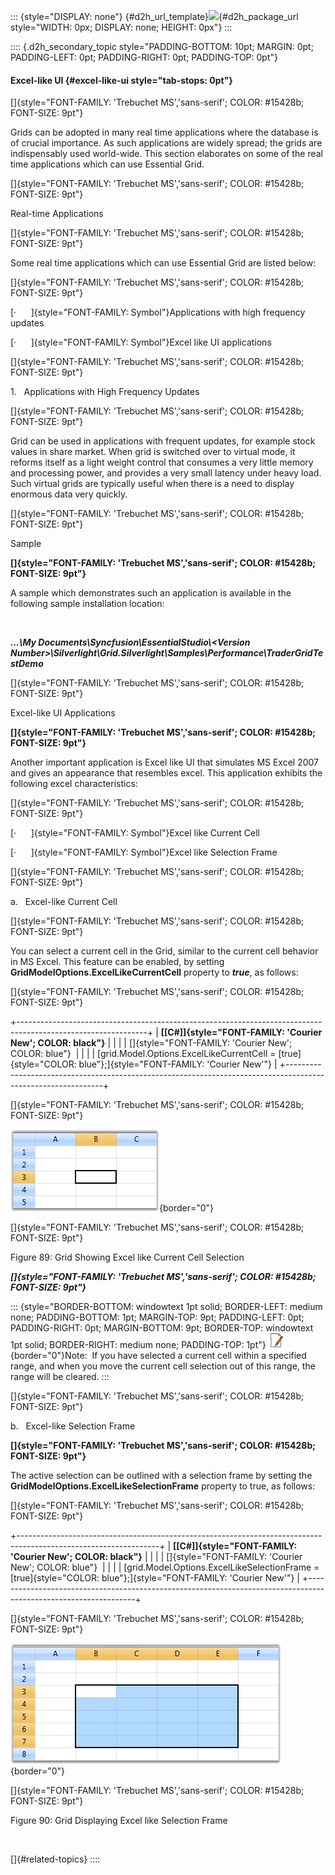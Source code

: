 ::: {style="DISPLAY: none"}
[](ms-xhelp:///?Id=d2h_url_template){#d2h_url_template}![](!package_url!){#d2h_package_url style="WIDTH: 0px; DISPLAY: none; HEIGHT: 0px"}
:::

:::: {.d2h_secondary_topic style="PADDING-BOTTOM: 10pt; MARGIN: 0pt; PADDING-LEFT: 0pt; PADDING-RIGHT: 0pt; PADDING-TOP: 0pt"}
#### Excel-like UI {#excel-like-ui style="tab-stops: 0pt"}

[]{style="FONT-FAMILY: 'Trebuchet MS','sans-serif'; COLOR: #15428b; FONT-SIZE: 9pt"} 

Grids can be adopted in many real time applications where the database is of crucial importance. As such applications are widely spread; the grids are indispensably used world-wide. This section elaborates on some of the real time applications which can use Essential Grid.

[]{style="FONT-FAMILY: 'Trebuchet MS','sans-serif'; COLOR: #15428b; FONT-SIZE: 9pt"} 

Real-time Applications

[]{style="FONT-FAMILY: 'Trebuchet MS','sans-serif'; COLOR: #15428b; FONT-SIZE: 9pt"} 

Some real time applications which can use Essential Grid are listed below:

[]{style="FONT-FAMILY: 'Trebuchet MS','sans-serif'; COLOR: #15428b; FONT-SIZE: 9pt"} 

[·      ]{style="FONT-FAMILY: Symbol"}Applications with high frequency updates

[·      ]{style="FONT-FAMILY: Symbol"}Excel like UI applications

[]{style="FONT-FAMILY: 'Trebuchet MS','sans-serif'; COLOR: #15428b; FONT-SIZE: 9pt"} 

1.   Applications with High Frequency Updates

[]{style="FONT-FAMILY: 'Trebuchet MS','sans-serif'; COLOR: #15428b; FONT-SIZE: 9pt"} 

Grid can be used in applications with frequent updates, for example stock values in share market. When grid is switched over to virtual mode, it reforms itself as a light weight control that consumes a very little memory and processing power, and provides a very small latency under heavy load. Such virtual grids are typically useful when there is a need to display enormous data very quickly. 

[]{style="FONT-FAMILY: 'Trebuchet MS','sans-serif'; COLOR: #15428b; FONT-SIZE: 9pt"} 

Sample

**[]{style="FONT-FAMILY: 'Trebuchet MS','sans-serif'; COLOR: #15428b; FONT-SIZE: 9pt"}** 

A sample which demonstrates such an application is available in the following sample installation location:

 

***\...\\My Documents\\Syncfusion\\EssentialStudio\\\<Version Number\>\\Silverlight\\Grid.Silverlight\\Samples\\Performance\\TraderGridTestDemo***

[]{style="FONT-FAMILY: 'Trebuchet MS','sans-serif'; COLOR: #15428b; FONT-SIZE: 9pt"} 

Excel-like UI Applications

**[]{style="FONT-FAMILY: 'Trebuchet MS','sans-serif'; COLOR: #15428b; FONT-SIZE: 9pt"}** 

Another important application is Excel like UI that simulates MS Excel 2007 and gives an appearance that resembles excel. This application exhibits the following excel characteristics:

[]{style="FONT-FAMILY: 'Trebuchet MS','sans-serif'; COLOR: #15428b; FONT-SIZE: 9pt"} 

[·      ]{style="FONT-FAMILY: Symbol"}Excel like Current Cell

[·      ]{style="FONT-FAMILY: Symbol"}Excel like Selection Frame

[]{style="FONT-FAMILY: 'Trebuchet MS','sans-serif'; COLOR: #15428b; FONT-SIZE: 9pt"} 

a.   Excel-like Current Cell

[]{style="FONT-FAMILY: 'Trebuchet MS','sans-serif'; COLOR: #15428b; FONT-SIZE: 9pt"} 

You can select a current cell in the Grid, similar to the current cell behavior in MS Excel. This feature can be enabled, by setting **GridModelOptions.ExcelLikeCurrentCell** property to ***true***, as follows: 

[]{style="FONT-FAMILY: 'Trebuchet MS','sans-serif'; COLOR: #15428b; FONT-SIZE: 9pt"} 

+--------------------------------------------------------------------------------------------------------------+
| **[\[C#\]]{style="FONT-FAMILY: 'Courier New'; COLOR: black"}**                                               |
|                                                                                                              |
| []{style="FONT-FAMILY: 'Courier New'; COLOR: blue"}                                                          |
|                                                                                                              |
| [grid.Model.Options.ExcelLikeCurrentCell = [true]{style="COLOR: blue"};]{style="FONT-FAMILY: 'Courier New'"} |
+--------------------------------------------------------------------------------------------------------------+

[]{style="FONT-FAMILY: 'Trebuchet MS','sans-serif'; COLOR: #15428b; FONT-SIZE: 9pt"} 

![](ImagesExt/image61_162.jpg){border="0"}

[]{style="FONT-FAMILY: 'Trebuchet MS','sans-serif'; COLOR: #15428b; FONT-SIZE: 9pt"} 

Figure 89: Grid Showing Excel like Current Cell Selection

***[]{style="FONT-FAMILY: 'Trebuchet MS','sans-serif'; COLOR: #15428b; FONT-SIZE: 9pt"}*** 

::: {style="BORDER-BOTTOM: windowtext 1pt solid; BORDER-LEFT: medium none; PADDING-BOTTOM: 1pt; MARGIN-TOP: 9pt; PADDING-LEFT: 0pt; PADDING-RIGHT: 0pt; MARGIN-BOTTOM: 9pt; BORDER-TOP: windowtext 1pt solid; BORDER-RIGHT: medium none; PADDING-TOP: 1pt"}
![](ImagesExt/image61_4.jpg){border="0"}Note:  If you have selected a current cell within a specified range, and when you move the current cell selection out of this range, the range will be cleared.
:::

[]{style="FONT-FAMILY: 'Trebuchet MS','sans-serif'; COLOR: #15428b; FONT-SIZE: 9pt"} 

b.   Excel-like Selection Frame

**[]{style="FONT-FAMILY: 'Trebuchet MS','sans-serif'; COLOR: #15428b; FONT-SIZE: 9pt"}** 

The active selection can be outlined with a selection frame by setting the **GridModelOptions.ExcelLikeSelectionFrame** property to true, as follows:

[]{style="FONT-FAMILY: 'Trebuchet MS','sans-serif'; COLOR: #15428b; FONT-SIZE: 9pt"} 

+-----------------------------------------------------------------------------------------------------------------+
| **[\[C#\]]{style="FONT-FAMILY: 'Courier New'; COLOR: black"}**                                                  |
|                                                                                                                 |
| []{style="FONT-FAMILY: 'Courier New'; COLOR: blue"}                                                             |
|                                                                                                                 |
| [grid.Model.Options.ExcelLikeSelectionFrame = [true]{style="COLOR: blue"};]{style="FONT-FAMILY: 'Courier New'"} |
+-----------------------------------------------------------------------------------------------------------------+

[]{style="FONT-FAMILY: 'Trebuchet MS','sans-serif'; COLOR: #15428b; FONT-SIZE: 9pt"} 

![](ImagesExt/image61_163.jpg){border="0"}

[]{style="FONT-FAMILY: 'Trebuchet MS','sans-serif'; COLOR: #15428b; FONT-SIZE: 9pt"} 

Figure 90: Grid Displaying Excel like Selection Frame

 

[]{#related-topics}
::::
